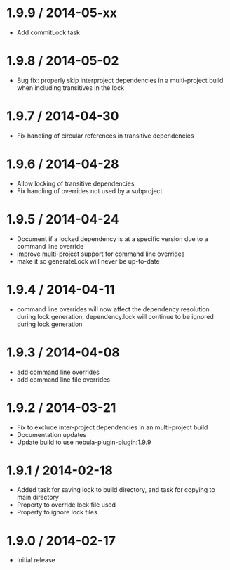 1.9.9 / 2014-05-xx
==================

* Add commitLock task

1.9.8 / 2014-05-02
==================

* Bug fix: properly skip interproject dependencies in a multi-project build when including transitives in the lock

1.9.7 / 2014-04-30
==================

* Fix handling of circular references in transitive dependencies

1.9.6 / 2014-04-28
==================

* Allow locking of transitive dependencies
* Fix handling of overrides not used by a subproject

1.9.5 / 2014-04-24
==================

* Document if a locked dependency is at a specific version due to a command line override
* improve multi-project support for command line overrides
* make it so generateLock will never be up-to-date

1.9.4 / 2014-04-11
==================

* command line overrides will now affect the dependency resolution during lock generation, dependency.lock will continue to be ignored during lock generation

1.9.3 / 2014-04-08
==================

* add command line overrides
* add command line file overrides

1.9.2 / 2014-03-21
==================

* Fix to exclude inter-project dependencies in an multi-project build
* Documentation updates
* Update build to use nebula-plugin-plugin:1.9.9

1.9.1 / 2014-02-18
==================

* Added task for saving lock to build directory, and task for copying to main directory
* Property to override lock file used
* Property to ignore lock files

1.9.0 / 2014-02-17
==================

* Initial release
